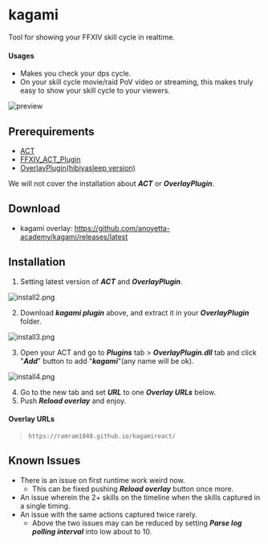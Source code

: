 # kagami

Tool for showing your FFXIV skill cycle in realtime.


#### Usages

- Makes you check your dps cycle.
- On your skill cycle movie/raid PoV video or streaming, this makes truly easy to show your skill cycle to your viewers.

![preview](./mdimages/preview.gif)





## Prerequirements

- [ACT](http://advancedcombattracker.com/download.php)
- [FFXIV_ACT_Plugin](https://github.com/ravahn/FFXIV_ACT_Plugin/releases/latest)
- [OverlayPlugin(hibiyasleep version)](https://github.com/hibiyasleep/OverlayPlugin/releases/latest)

We will not cover the installation about ***ACT*** or ***OverlayPlugin***. 





## Download

- kagami overlay: <https://github.com/anoyetta-academy/kagami/releases/latest>





## Installation

1. Setting latest version of ***ACT*** and ***OverlayPlugin***.



![install2.png](./mdimages/install2.png)

2. Download ***kagami plugin*** above, and extract it in your ***OverlayPlugin*** folder.



![install3.png](./mdimages/install3.png)

3. Open your ACT and go to ***Plugins*** tab > ***OverlayPlugin.dll*** tab and click "***Add***" button to add "***kagami***"(any name will be ok).



![install4.png](./mdimages/install4.png)

4. Go to the new tab and set ***URL*** to one ***Overlay URLs*** below.
5. Push ***Reload overlay*** and enjoy.



#### Overlay URLs

> `https://ramram1048.github.io/kagamireact/`





## Known Issues

- There is an issue on first runtime work weird now. 
  - This can be fixed pushing ***Reload overlay*** button once more.
- An issue wherein the 2+ skills on the timeline when the skills captured in a single timing.
- An issue with the same actions captured twice rarely.
  - Above the two issues may can be reduced by setting ***Parse log polling interval*** into low about to 10.
